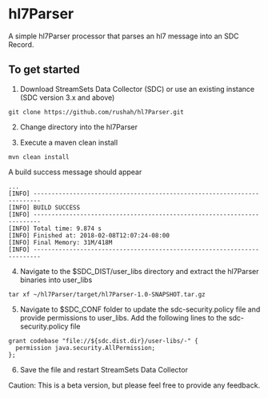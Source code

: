 # hl7Parser
A simple hl7Parser processor that parses an hl7 message into an SDC Record.

## To get started

1. Download StreamSets Data Collector (SDC) or use an existing instance (SDC version 3.x and above)
```
git clone https://github.com/rushah/hl7Parser.git
```
2. Change directory into the hl7Parser

3. Execute a maven clean install
```
mvn clean install
```

A build success message should appear
```
...
[INFO] ------------------------------------------------------------------------
[INFO] BUILD SUCCESS
[INFO] ------------------------------------------------------------------------
[INFO] Total time: 9.874 s
[INFO] Finished at: 2018-02-08T12:07:24-08:00
[INFO] Final Memory: 31M/418M
[INFO] ------------------------------------------------------------------------
```

4. Navigate to the $SDC_DIST/user_libs directory and extract the hl7Parser binaries into user_libs
```
tar xf ~/hl7Parser/target/hl7Parser-1.0-SNAPSHOT.tar.gz
```

5. Navigate to $SDC_CONF folder to update the sdc-security.policy file and provide permissions to user_libs. Add the following lines to the sdc-security.policy file
```
grant codebase "file://${sdc.dist.dir}/user-libs/-" {
  permission java.security.AllPermission;
};
```

6. Save the file and restart StreamSets Data Collector

Caution: This is a beta version, but please feel free to provide any feedback.
